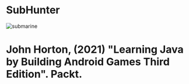 # SubHunter
![submarine](https://upload.wikimedia.org/wikipedia/commons/thumb/b/bb/US_Navy_040730-N-1234E-002_PCU_Virginia_%28SSN_774%29_returns_to_the_General_Dynamics_Electric_Boat_shipyard.jpg/1280px-US_Navy_040730-N-1234E-002_PCU_Virginia_%28SSN_774%29_returns_to_the_General_Dynamics_Electric_Boat_shipyard.jpg)

# John Horton, (2021) "Learning Java by Building Android Games Third Edition". Packt.
